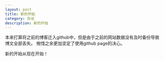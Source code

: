```yaml
---
layout: post
title: 新的开始
category: 杂谈
description: 新的开始
---
```

  本来打算将之前的博客迁入github中，但是由于之前的网站数据没有及时备份导致博文全部丢失。
  惋惜之余更加坚定了使用github page的决心。
  
  新的开始从现在开始！ 



